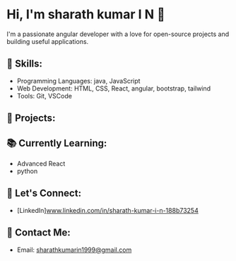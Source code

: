 # Hi, I'm sharath kumar I N 👋

I'm a passionate angular developer with a love for open-source projects and building useful applications. 

## 🚀 Skills:
- Programming Languages: java, JavaScript
- Web Development: HTML, CSS, React, angular, bootstrap, tailwind
- Tools: Git, VSCode 

## 💼 Projects:


## 📚 Currently Learning:
- Advanced React 
- python 

## 🌱 Let's Connect:
- [LinkedIn]www.linkedin.com/in/sharath-kumar-i-n-188b73254


## 📧 Contact Me:
- Email: sharathkumarin1999@gmail.com
